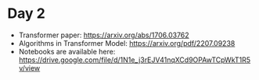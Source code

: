 # Day 2

- Transformer paper: https://arxiv.org/abs/1706.03762
- Algorithms in Transformer Model: https://arxiv.org/pdf/2207.09238
- Notebooks are available here: https://drive.google.com/file/d/1N1e_j3rEJV41nqXCd9OPAwTCpWkT1R5v/view
